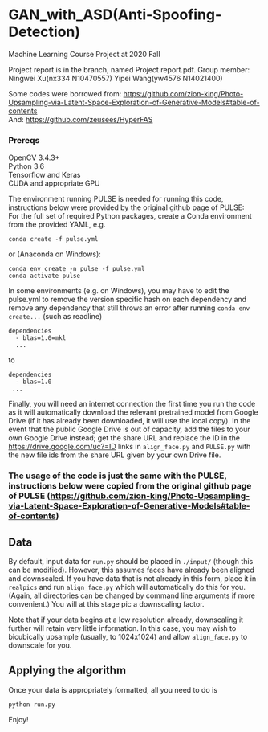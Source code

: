 # GAN_with_ASD(Anti-Spoofing-Detection)
Machine Learning Course Project at 2020 Fall

Project report is in the branch, named Project report.pdf.
Group member: Ningwei Xu(nx334 N10470557) Yipei Wang(yw4576 N14021400)

Some codes were borrowed from: https://github.com/zion-king/Photo-Upsampling-via-Latent-Space-Exploration-of-Generative-Models#table-of-contents  
And: https://github.com/zeusees/HyperFAS  

### Prereqs
OpenCV 3.4.3+  
Python 3.6  
Tensorflow and Keras  
CUDA and appropriate GPU  

The environment running PULSE is needed for running this code, instructions below were provided by the original github page of PULSE:  
For the full set of required Python packages, create a Conda environment from the provided YAML, e.g.
```
conda create -f pulse.yml 
```
or (Anaconda on Windows):
```
conda env create -n pulse -f pulse.yml
conda activate pulse
```
In some environments (e.g. on Windows), you may have to edit the pulse.yml to remove the version specific hash on each dependency and remove any dependency that still throws an error after running ```conda env create...``` (such as readline)
```
dependencies
  - blas=1.0=mkl
  ...
```
to
```
dependencies
  - blas=1.0
 ...
```
Finally, you will need an internet connection the first time you run the code as it will automatically download the relevant pretrained model from Google Drive (if it has already been downloaded, it will use the local copy). In the event that the public Google Drive is out of capacity, add the files to your own Google Drive instead; get the share URL and replace the ID in the https://drive.google.com/uc?=ID links in ```align_face.py``` and ```PULSE.py``` with the new file ids from the share URL given by your own Drive file.


### The usage of the code is just the same with the PULSE, instructions below were copied from the original github page of PULSE (https://github.com/zion-king/Photo-Upsampling-via-Latent-Space-Exploration-of-Generative-Models#table-of-contents)
## Data
By default, input data for `run.py` should be placed in `./input/` (though this can be modified). However, this assumes faces have already been aligned and downscaled. If you have data that is not already in this form, place it in `realpics` and run `align_face.py` which will automatically do this for you. (Again, all directories can be changed by command line arguments if more convenient.) You will at this stage pic a downscaling factor. 

Note that if your data begins at a low resolution already, downscaling it further will retain very little information. In this case, you may wish to bicubically upsample (usually, to 1024x1024) and allow `align_face.py` to downscale for you.  

## Applying the algorithm
Once your data is appropriately formatted, all you need to do is
```
python run.py
```
Enjoy!
